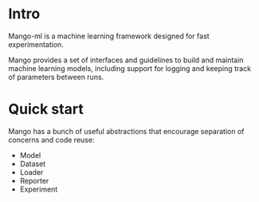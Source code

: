 # Intro

Mango-ml is a machine learning framework designed for fast experimentation.

Mango provides a set of interfaces and guidelines to build and maintain
machine learning models, including support for logging and keeping track
of parameters between runs.

# Quick start

Mango has a bunch of useful abstractions that encourage separation of concerns
and code reuse:

- Model
- Dataset
- Loader
- Reporter
- Experiment
